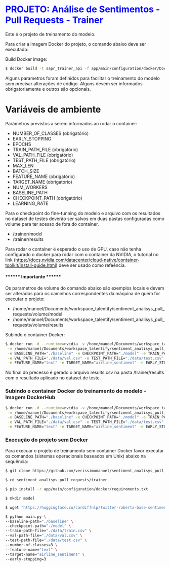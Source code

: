 # <span style="color:blue">PROJETO: Análise de Sentimentos - Pull Requests - Trainer</span>

Este é o projeto de treinamento do modelo.

Para criar a imagem Docker do projeto, o comando abaixo deve ser executado:

Build Docker image:
```bash
$ docker build -t sapr_trainer_api -f app/main/configuration/docker/Dockerfile .
```

Alguns parametros foram definidos para facilitar o treinamento do modelo sem precisar alterações de código.
Alguns devem ser informados obrigatoriamente e outros são opcionais.

# Variáveis de ambiente
Parâmetros previstos a serem informados ao rodar o container:

* NUMBER_OF_CLASSES (obrigatório)
* EARLY_STOPPING
* EPOCHS
* TRAIN_PATH_FILE (obrigatório)
* VAL_PATH_FILE (obrigatório)
* TEST_PATH_FILE (obrigatório)
* MAX_LEN
* BATCH_SIZE
* FEATURE_NAME (obrigatório)
* TARGET_NAME (obrigatório)
* NUM_WORKERS
* BASELINE_PATH
* CHECKPOINT_PATH (obrigatório)
* LEARNING_RATE

Para o checkpoint do fine-tunning do modelo e arquivo com os resultados no dataset de testes deverão ser salvos
em duas pastas configuradas como volume para ter acesso de fora do container.

* /trainer/model
* /trainer/results

Para rodar o container é esperado o uso de GPU, caso não tenha configurado o docker para rodar com o container da NVIDIA,
o tutorial no link (https://docs.nvidia.com/datacenter/cloud-native/container-toolkit/install-guide.html) deve ser usado como refeência.

#### ****** Importante ******

Os parametros de volume do comando abaixo são exemplos locais e devem ser alterados para os caminhos correspondentes da máquina de quem for executar o projeto:

* /home/manoel/Documents/workspace_talentify/sentiment_analisys_pull_requests/volume/model
* /home/manoel/Documents/workspace_talentify/sentiment_analisys_pull_requests/volume/results

Subindo o container Docker:
```bash
$ docker run -d --runtime=nvidia -v /home/manoel/Documents/workspace_talentify/sentiment_analisys_pull_requests/volume/model:/trainer/model \
 -v /home/manoel/Documents/workspace_talentify/sentiment_analisys_pull_requests/volume/results:/trainer/results \
 -e BASELINE_PATH="./baseline" -e CHECKPOINT_PATH="./model" -e TRAIN_PATH_FILE="./data/train.csv" \
 -e VAL_PATH_FILE="./data/val.csv" -e TEST_PATH_FILE="./data/test.csv" -e NUMBER_OF_CLASSES=3 \
 -e FEATURE_NAME="text" -e TARGET_NAME="airline_sentiment" -e EARLY_STOPPING=3 --name sapr_trainer_api --rm sapr_trainer_api
```

No final do precesso é gerado o arquivo results.csv na pasta /trainer/results com o resultado aplicado no dataset de teste.

### Subindo o container Docker do treinamento do modelo - Imagem DockerHub
```bash
$ docker run -d --runtime=nvidia -v /home/manoel/Documents/workspace_talentify/sentiment_analisys_pull_requests/model:/trainer/model \
 -v /home/manoel/Documents/workspace_talentify/sentiment_analisys_pull_requests/results:/trainer/results \
 -e BASELINE_PATH="./baseline" -e CHECKPOINT_PATH="./model" -e TRAIN_PATH_FILE="./data/train.csv" \
 -e VAL_PATH_FILE="./data/val.csv" -e TEST_PATH_FILE="./data/test.csv" -e NUMBER_OF_CLASSES=3 \
 -e FEATURE_NAME="text" -e TARGET_NAME="airline_sentiment" -e EARLY_STOPPING=3 verissimomanoel/sapr_trainer_api --name sapr_trainer_api --rm sapr_trainer_api
```

### Execução do projeto sem Docker
Para execuar o projeto de treinamento sem container Docker favor executar os comandos (sistemas operacionais baseados em Unix) abaixo na sequência:

```bash
$ git clone https://github.com/verissimomanoel/sentiment_analisys_pull_requests.git
```

```bash
$ cd sentiment_analisys_pull_requests/trainer
```

```bash
$ pip install -r app/main/configuration/docker/requirements.txt
```

```bash
$ mkdir model
```

```bash
$ wget "https://huggingface.co/cardiffnlp/twitter-roberta-base-sentiment/resolve/main/pytorch_model.bin" -O baseline/pytorch_model.bin
```

```bash
$ python main.py \
--baseline-path="./baseline" \
--checkpoint-path="./model" \
--train-path-file="./data/train.csv" \
--val-path-file="./data/val.csv" \
--test-path-file="./data/test.csv" \
--number-of-classes=3 \
--feature-name="text" \
--target-name="airline_sentiment" \
--early-stopping=3
```



